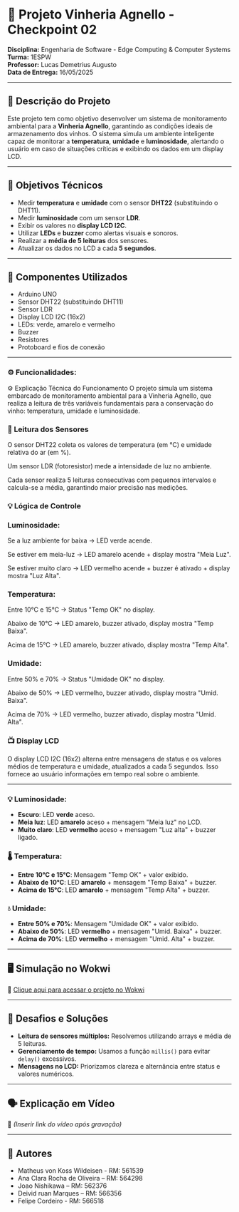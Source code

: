 # 🍷 Projeto Vinheria Agnello - Checkpoint 02

**Disciplina:** Engenharia de Software - Edge Computing & Computer Systems  
**Turma:** 1ESPW  
**Professor:** Lucas Demetrius Augusto  
**Data de Entrega:** 16/05/2025

---

## 📌 Descrição do Projeto

Este projeto tem como objetivo desenvolver um sistema de monitoramento ambiental para a **Vinheria Agnello**, garantindo as condições ideais de armazenamento dos vinhos. O sistema simula um ambiente inteligente capaz de monitorar a **temperatura**, **umidade** e **luminosidade**, alertando o usuário em caso de situações críticas e exibindo os dados em um display LCD.

---

## 🎯 Objetivos Técnicos

- Medir **temperatura** e **umidade** com o sensor **DHT22** (substituindo o DHT11).
- Medir **luminosidade** com um sensor **LDR**.
- Exibir os valores no **display LCD I2C**.
- Utilizar **LEDs** e **buzzer** como alertas visuais e sonoros.
- Realizar a **média de 5 leituras** dos sensores.
- Atualizar os dados no LCD a cada **5 segundos**.

---

## 🧰 Componentes Utilizados

- Arduino UNO
- Sensor DHT22 (substituindo DHT11)
- Sensor LDR
- Display LCD I2C (16x2)
- LEDs: verde, amarelo e vermelho
- Buzzer
- Resistores
- Protoboard e fios de conexão

---

### ⚙️ Funcionalidades: 
⚙️ Explicação Técnica do Funcionamento
O projeto simula um sistema embarcado de monitoramento ambiental para a Vinheria Agnello, que realiza a leitura de três variáveis fundamentais para a conservação do vinho: temperatura, umidade e luminosidade.

### 🧪 Leitura dos Sensores
O sensor DHT22 coleta os valores de temperatura (em °C) e umidade relativa do ar (em %).

Um sensor LDR (fotoresistor) mede a intensidade de luz no ambiente.

Cada sensor realiza 5 leituras consecutivas com pequenos intervalos e calcula-se a média, garantindo maior precisão nas medições.

### 💡 Lógica de Controle
  ### Luminosidade:
Se a luz ambiente for baixa → LED verde acende.

Se estiver em meia-luz → LED amarelo acende + display mostra "Meia Luz".

Se estiver muito claro → LED vermelho acende + buzzer é ativado + display mostra "Luz Alta".

  ### Temperatura:
Entre 10°C e 15°C → Status "Temp OK" no display.

Abaixo de 10°C → LED amarelo, buzzer ativado, display mostra "Temp Baixa".

Acima de 15°C → LED amarelo, buzzer ativado, display mostra "Temp Alta".

  ### Umidade:
Entre 50% e 70% → Status "Umidade OK" no display.

Abaixo de 50% → LED vermelho, buzzer ativado, display mostra "Umid. Baixa".

Acima de 70% → LED vermelho, buzzer ativado, display mostra "Umid. Alta".

### 📺 Display LCD
O display LCD I2C (16x2) alterna entre mensagens de status e os valores médios de temperatura e umidade, atualizados a cada 5 segundos. Isso fornece ao usuário informações em tempo real sobre o ambiente.

---

### 💡 Luminosidade:
- **Escuro**: LED **verde** aceso.
- **Meia luz**: LED **amarelo** aceso + mensagem "Meia luz" no LCD.
- **Muito claro**: LED **vermelho** aceso + mensagem "Luz alta" + buzzer ligado.

### 🌡️ Temperatura:
- **Entre 10°C e 15°C**: Mensagem "Temp OK" + valor exibido.
- **Abaixo de 10°C**: LED **amarelo** + mensagem "Temp Baixa" + buzzer.
- **Acima de 15°C**: LED **amarelo** + mensagem "Temp Alta" + buzzer.

### 💧 Umidade:
- **Entre 50% e 70%**: Mensagem "Umidade OK" + valor exibido.
- **Abaixo de 50%**: LED **vermelho** + mensagem "Umid. Baixa" + buzzer.
- **Acima de 70%**: LED **vermelho** + mensagem "Umid. Alta" + buzzer.

---

## 🖥️ Simulação no Wokwi

🔗 [Clique aqui para acessar o projeto no Wokwi](https://wokwi.com/projects/429251841577819137)

---

## 🧠 Desafios e Soluções

- **Leitura de sensores múltiplos:** Resolvemos utilizando arrays e média de 5 leituras.
- **Gerenciamento de tempo:** Usamos a função `millis()` para evitar `delay()` excessivos.
- **Mensagens no LCD:** Priorizamos clareza e alternância entre status e valores numéricos.

---

## 🗣️ Explicação em Vídeo

🎥 *(Inserir link do vídeo após gravação)*

---

## 📝 Autores

- Matheus von Koss Wildeisen - RM: 561539
- Ana Clara Rocha de Oliveira – RM: 564298
- Joao Nishikawa – RM: 562376
- Deivid ruan Marques – RM: 566356
- Felipe Cordeiro - RM: 566518
